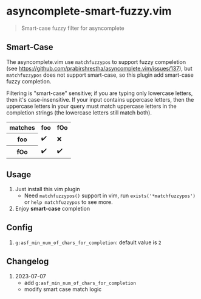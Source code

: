 # asyncomplete-smart-fuzzy.vim

> Smart-case fuzzy filter for asyncomplete

## Smart-Case

The asyncomplete.vim use `matchfuzzypos` to support fuzzy compeletion (see https://github.com/prabirshrestha/asyncomplete.vim/issues/137), but `matchfuzzypos` does not support smart-case, so this plugin add smart-case fuzzy completion.

Filtering is "smart-case" sensitive; if you are
typing only lowercase letters, then it's case-insensitive. If your input
contains uppercase letters, then the uppercase letters in your query must
match uppercase letters in the completion strings (the lowercase letters still
match both).

<table>
<tbody>
<tr>
  <th>matches</th>
  <th>foo</th>
  <th>fOo</th>
</tr>
<tr>
  <th>foo</th>
  <td>✔️</td>
  <td>❌</td>
</tr>
<tr>
  <th>fOo</th>
  <td>✔️</td>
  <td>✔️</td>
</tr>
</tbody>
</table>

## Usage

1. Just install this vim plugin
   - Need `matchfuzzypos()` support in vim, run `exists('*matchfuzzypos')` or `help matchfuzzypos` to see more.
2. Enjoy **smart-case** completion

## Config

1. `g:asf_min_num_of_chars_for_completion`: default value is `2`

## Changelog

1. 2023-07-07
   - add `g:asf_min_num_of_chars_for_completion`
   - modify smart case match logic
